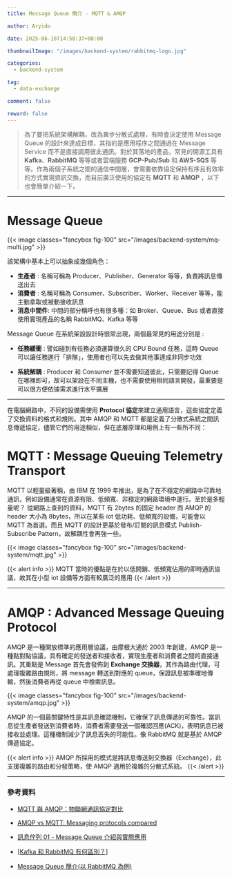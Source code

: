 ```yaml
---
title: Message Queue 簡介 - MQTT & AMQP

author: Aryido

date: 2025-06-16T14:58:37+08:00

thumbnailImage: "/images/backend-system/rabbitmq-logo.jpg"

categories:
  - backend-system

tag:
  - data-exchange

comment: false

reward: false
---
```


<!--BODY-->

> 為了要把系統架構解耦，改為異步分散式處理，有時會決定使用 Message Queue 的設計來達成目標，其指的是應用程序之間通過在 Message Service 而不是直接調用彼此通訊。對於其落地的產品，常見的開源工具有 **Kafka**、**RabbitMQ** 等等或者雲端服務 **GCP-Pub/Sub** 和 **AWS-SQS** 等等。作為兩個子系統之間的通信中間層，會需要依靠協定保持有序且有效率的方式實現資訊交換，而目前廣泛使用的協定有 **MQTT** 和 **AMQP** ，以下也會簡單介紹一下。

<!--more-->

---

# Message Queue

{{< image classes="fancybox fig-100" src="/images/backend-system/mq-multi.jpg" >}}

該架構中基本上可以抽象成幾個角色：
- **生產者** : 名稱可稱為 Producer、Publisher、Generator 等等，負責將訊息傳送出去
- **消費者** : 名稱可稱為 Consumer、Subscriber、Worker、Receiver 等等，能主動拿取或被動接收訊息
- **消息中間件**: 中間的部分稱呼也有很多種：如 Broker、Queue、Bus 或者直接使用實現產品的名稱 RabbitMQ、Kafka 等等

Message Queue 在系統架設設計時很常出現，兩個最常見的用途分別是 :

- **任務緩衝** : 譬如碰到有任務必須運算很久的 CPU Bound 任務，這時 Queue 可以讓任務進行「排隊」，使用者也可以先去做其他事達成非同步功效

- **系統解耦** : Producer 和 Consumer 並不需要知道彼此，只需要記得 Queue 在哪裡即可，故可以架設在不同主機，也不需要使用相同語言開發，最重要是可以很方便依據需求進行水平擴展

---

在電腦網路中，不同的設備需使用 **Protocol 協定**來建立通用語言，這些協定定義了交換資料的格式和規則。其中 AMQP 和 MQTT 都是定義了分散式系統之間訊息傳遞協定，儘管它們的用途相似，但在底層原理和用例上有一些所不同：

# MQTT : Message Queuing Telemetry Transport

MQTT 以輕量級著稱，由 IBM 在 1999 年推出，是為了在不穩定的網路中可靠地通訊，例如設備通常在資源有限、低頻寬、非穩定的網路環境中運行。至於是多輕量呢？ 從網路上查到的資料，MQTT 有 2bytes 的固定 header 而 AMQP 的 header 大小為 8bytes，所以在某些 iot 低功耗、低頻寬的設備，可能會以 MQTT 為首選。而且 MQTT 的設計更基於發布/訂閱的訊息模式 Publish-Subscribe Pattern，故解耦性會再強一些。

{{< image classes="fancybox fig-100" src="/images/backend-system/mqtt.jpg" >}}

{{< alert info >}}
MQTT 當時的優點是在於以低開銷、低頻寬佔用的即時通訊協議，故其在小型 iot 設備等方面有較廣泛的應用
{{< /alert >}}

---

# AMQP : Advanced Message Queuing Protocol

AMQP 是一種開放標準的應用層協議，由摩根大通於 2003 年創建，AMQP 是一種點對點協議，具有確定的發送者和接收者，實現生產者和消費者之間的直接通訊。其重點是 Message 首先會發佈到 **Exchange 交換器**，其作為路由代理，可處理複雜路由規則，將 message 轉送到對應的 queue，保證訊息被準確地傳輸，然後消費者再從 queue 中檢索訊息。

{{< image classes="fancybox fig-100" src="/images/backend-system/amqp.jpg" >}}

AMQP 的一個最關鍵特性是其訊息確認機制，它確保了訊息傳遞的可靠性。當訊息從生產者發送到消費者時，消費者需要發送一個確認回應(ACK)，表明訊息已被接收並處理。這種機制減少了訊息丟失的可能性。像 RabbitMQ 就是基於 AMQP 傳遞協定。

{{< alert info >}}
AMQP 所採用的模式是將訊息傳送到交換器（Exchange），此支援複雜的路由和分發策略，使 AMQP 適用於複雜的分散式系統。
{{< /alert >}}

---

### 參考資料

- [MQTT 與 AMQP：物聯網通訊協定對比](https://www.emqx.com/zh/blog/mqtt-vs-amqp-for-iot-communications)

- [AMQP vs MQTT: Messaging protocols compared](https://www.cloudamqp.com/blog/amqp-vs-mqtt.html)

- [訊息佇列 01 - Message Queue 介紹與實際應用](https://enzochang.com/message-queue-introduction/)

- [\[Kafka 和 RabbitMQ 有何區別？\]](https://aws.amazon.com/tw/compare/the-difference-between-rabbitmq-and-kafka/)

- [Message Queue 簡介(以 RabbitMQ 為例)](https://godleon.github.io/blog/ChatOps/message-queue-concepts/)
